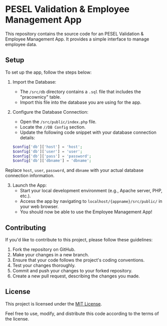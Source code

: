 # PESEL Validation & Employee Management App

This repository contains the source code for an PESEL Validation & Employee Management App. It provides a simple interface to manage employee data.

## Setup

To set up the app, follow the steps below:

1. Import the Database:
   - The `/src/db` directory contains a `.sql` file that includes the "pracownicy" table.
   - Import this file into the database you are using for the app.

2. Configure the Database Connection:
   - Open the `/src/public/index.php` file.
   - Locate the `//DB Config` section.
   - Update the following code snippet with your database connection details:

   ```php
   $config['db']['host'] = 'host';
   $config['db']['user'] = 'user';
   $config['db']['pass'] = 'password';
   $config['db']['dbname'] = 'dbname';
   
Replace `host`, `user`, `password`, and `dbname` with your actual database connection information.

3. Launch the App:
   - Start your local development environment (e.g., Apache server, PHP, etc.).
   - Access the app by navigating to `localhost/{appname}/src/public/` in your web browser.
   - You should now be able to use the Employee Management App!

## Contributing

If you'd like to contribute to this project, please follow these guidelines:

  1. Fork the repository on GitHub.
  2. Make your changes in a new branch.
  3. Ensure that your code follows the project's coding conventions.
  4. Test your changes thoroughly.
  5. Commit and push your changes to your forked repository.
  6. Create a new pull request, describing the changes you made.

## License

This project is licensed under the [MIT License](https://opensource.org/license/mit/).

Feel free to use, modify, and distribute this code according to the terms of the license.
